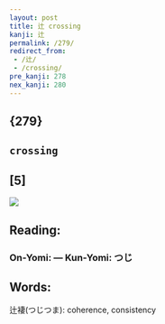 ```yaml
---
layout: post
title: 辻 crossing
kanji: 辻
permalink: /279/
redirect_from:
 - /辻/
 - /crossing/
pre_kanji: 278
nex_kanji: 280
---
```


## {279}

## `crossing`

## [5]

<div class="stroke"><img src="E8BEBB.png" /></div>

## Reading:

### On-Yomi:  &mdash; Kun-Yomi: つじ

## Words:

辻褄(つじつま): coherence, consistency
